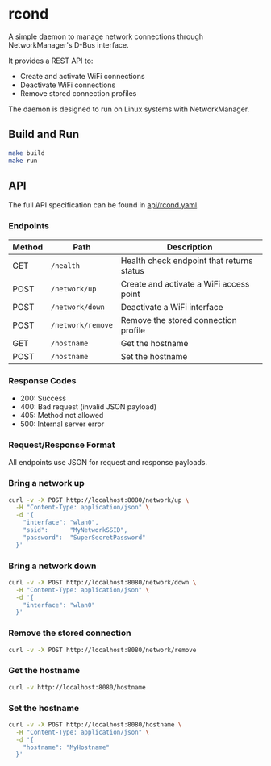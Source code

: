 # rcond

A simple daemon to manage network connections through NetworkManager's D-Bus interface.

It provides a REST API to:
- Create and activate WiFi connections
- Deactivate WiFi connections 
- Remove stored connection profiles

The daemon is designed to run on Linux systems with NetworkManager.

## Build and Run

```bash
make build
make run
```

## API

The full API specification can be found in [api/rcond.yaml](api/rcond.yaml).

### Endpoints

| Method | Path | Description |
|--------|------|-------------|
| GET | `/health` | Health check endpoint that returns status |
| POST | `/network/up` | Create and activate a WiFi access point |
| POST | `/network/down` | Deactivate a WiFi interface |
| POST | `/network/remove` | Remove the stored connection profile |
| GET | `/hostname` | Get the hostname |
| POST | `/hostname` | Set the hostname |

### Response Codes

- 200: Success
- 400: Bad request (invalid JSON payload)
- 405: Method not allowed
- 500: Internal server error

### Request/Response Format
All endpoints use JSON for request and response payloads.

### Bring a network up

```bash
curl -v -X POST http://localhost:8080/network/up \
  -H "Content-Type: application/json" \
  -d '{
    "interface": "wlan0",
    "ssid":      "MyNetworkSSID",
    "password":  "SuperSecretPassword"
  }'
```

### Bring a network down

```bash
curl -v -X POST http://localhost:8080/network/down \
  -H "Content-Type: application/json" \
  -d '{
    "interface": "wlan0"
  }'
```

### Remove the stored connection

```bash
curl -v -X POST http://localhost:8080/network/remove
```

### Get the hostname

```bash
curl -v http://localhost:8080/hostname
```

### Set the hostname

```bash
curl -v -X POST http://localhost:8080/hostname \
  -H "Content-Type: application/json" \
  -d '{
    "hostname": "MyHostname"
  }'
```